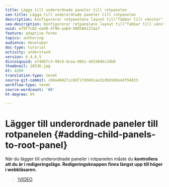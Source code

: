 ```yaml
---
title: Lägga till underordnade paneler till rotpanelen
seo-title: Lägga till underordnade paneler till rotpanelen
description: Konfigurerar rotpanelens layout till"Tabbar till vänster" och lägger till underordnade paneler till rotpanelen.
seo-description: Konfigurerar rotpanelens layout till"Tabbar till vänster" och lägger till underordnade paneler till rotpanelen.
uuid: ef9f7c02-ead8-4f96-aabd-40d586127aa7
feature: adaptive-forms
topics: authoring
audience: developer
doc-type: tutorial
activity: understand
version: 6.4,6.5
discoiquuid: e748b7c3-99c9-4caa-98b1-4433046c24b8
thumbnail: 28536.jpg
kt: 4209
translation-type: tm+mt
source-git-commit: c60a46027cc8d71fddd41aa31dbb569e4df94823
workflow-type: tm+mt
source-wordcount: '80'
ht-degree: 0%

---
```



# Lägger till underordnade paneler till rotpanelen {#adding-child-panels-to-root-panel}

När du lägger till underordnade paneler i rotpanelen måste du **kontrollera att du är i redigeringsläge. Redigeringsknappen finns längst upp till höger i webbläsaren.**


>[!VIDEO](https://video.tv.adobe.com/v/28536?quality=9&learn=on)

